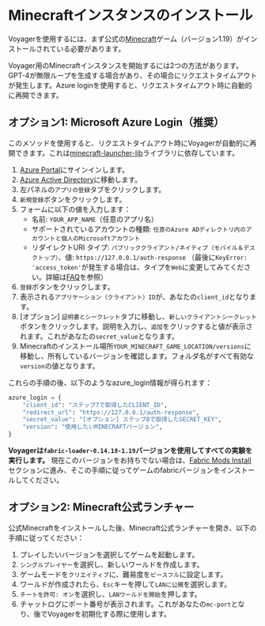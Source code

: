# Minecraftインスタンスのインストール

Voyagerを使用するには、まず公式の[Minecraft](https://www.minecraft.net/)ゲーム（バージョン1.19）がインストールされている必要があります。

Voyager用のMinecraftインスタンスを開始するには2つの方法があります。GPT-4が無限ループを生成する場合があり、その場合にリクエストタイムアウトが発生します。Azure loginを使用すると、リクエストタイムアウト時に自動的に再開できます。

## オプション1: Microsoft Azure Login（推奨）
このメソッドを使用すると、リクエストタイムアウト時にVoyagerが自動的に再開できます。これは[minecraft-launcher-lib](https://minecraft-launcher-lib.readthedocs.io/en/stable/tutorial/microsoft_login.html#let-the-user-log-in)ライブラリに依存しています。

1. [Azure Portal](https://portal.azure.com/)にサインインします。
2. [Azure Active Directory](https://portal.azure.com/#blade/Microsoft_AAD_IAM/ActiveDirectoryMenuBlade/Overview)に移動します。
3. 左パネルの`アプリの登録`タブをクリックします。
4. `新規登録`ボタンをクリックします。
5. フォームに以下の値を入力します：
    - 名前: `YOUR_APP_NAME`（任意のアプリ名）
    - サポートされているアカウントの種類: `任意のAzure ADディレクトリ内のアカウントと個人のMicrosoftアカウント`
    - リダイレクトURI タイプ: `パブリッククライアント/ネイティブ（モバイル＆デスクトップ）`、値: `https://127.0.0.1/auth-response`
    （最後に`KeyError: 'access_token'`が発生する場合は、タイプを`Web`に変更してみてください。詳細は[FAQ](https://github.com/MineDojo/Voyager/blob/main/FAQ.md)を参照）
6. `登録`ボタンをクリックします。
7. 表示される`アプリケーション（クライアント）ID`が、あなたの`client_id`となります。
8. [オプション] `証明書とシークレット`タブに移動し、`新しいクライアントシークレット`ボタンをクリックします。説明を入力し、`追加`をクリックすると値が表示されます。これがあなたの`secret_value`となります。
9. Minecraftのインストール場所`YOUR_MINECRAFT_GAME_LOCATION/versions`に移動し、所有しているバージョンを確認します。フォルダ名がすべて有効な`version`の値となります。

これらの手順の後、以下のようなazure_login情報が得られます：
```python
azure_login = {
    "client_id": "ステップ7で取得したCLIENT_ID",
    "redirect_url": "https://127.0.0.1/auth-response",
    "secret_value": "[オプション] ステップ8で取得したSECRET_KEY",
    "version": "使用したいMINECRAFTバージョン",
}
```

**Voyagerは`fabric-loader-0.14.18-1.19`バージョンを使用してすべての実験を実行します。** 現在このバージョンをお持ちでない場合は、[Fabric Mods Install](fabric_mods_install.md#fabric-mods-install)セクションに進み、そこの手順に従ってゲームのfabricバージョンをインストールしてください。

## オプション2: Minecraft公式ランチャー

公式Minecraftをインストールした後、Minecraft公式ランチャーを開き、以下の手順に従ってください：
1. プレイしたいバージョンを選択してゲームを起動します。
2. `シングルプレイヤー`を選択し、新しいワールドを作成します。
3. ゲームモードを`クリエイティブ`に、難易度を`ピースフル`に設定します。
4. ワールドが作成されたら、`Esc`キーを押して`LANに公開`を選択します。
5. `チートを許可: オン`を選択し、`LANワールドを開始`を押します。
6. チャットログにポート番号が表示されます。これがあなたの`mc-port`となり、後でVoyagerを初期化する際に使用します。 